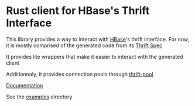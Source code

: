 # Rust client for HBase's Thrift Interface

This library provides a way to interact with [HBase](https://hbase.apache.org/)'s thrift interface. For now, it is mostly comprised of the generated code from its [Thrift Spec](https://github.com/apache/hbase/blob/master/hbase-thrift/src/main/resources/org/apache/hadoop/hbase/thrift/Hbase.thrift)

It provides lite wrappers that make it easier to interact with the generated client 

Additionnaly, it provides connection pools through [thrift-pool](https://crates.io/crates/thrift-pool)

[Documentation](https://docs.rs/hbase-thrift/0.7.5/hbase_thrift/)

See the [examples](./examples) directory

